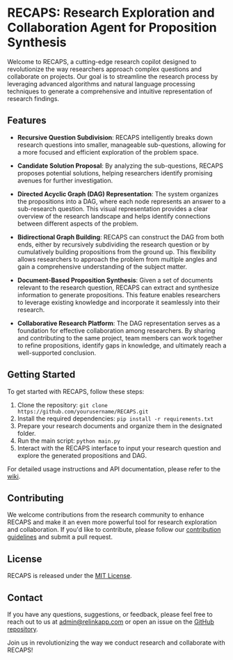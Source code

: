 # RECAPS: Research Exploration and Collaboration Agent for Proposition Synthesis

Welcome to RECAPS, a cutting-edge research copilot designed to revolutionize the way researchers approach complex questions and collaborate on projects. Our goal is to streamline the research process by leveraging advanced algorithms and natural language processing techniques to generate a comprehensive and intuitive representation of research findings.

## Features

- **Recursive Question Subdivision**: RECAPS intelligently breaks down research questions into smaller, manageable sub-questions, allowing for a more focused and efficient exploration of the problem space.

- **Candidate Solution Proposal**: By analyzing the sub-questions, RECAPS proposes potential solutions, helping researchers identify promising avenues for further investigation.

- **Directed Acyclic Graph (DAG) Representation**: The system organizes the propositions into a DAG, where each node represents an answer to a sub-research question. This visual representation provides a clear overview of the research landscape and helps identify connections between different aspects of the problem.

- **Bidirectional Graph Building**: RECAPS can construct the DAG from both ends, either by recursively subdividing the research question or by cumulatively building propositions from the ground up. This flexibility allows researchers to approach the problem from multiple angles and gain a comprehensive understanding of the subject matter.

- **Document-Based Proposition Synthesis**: Given a set of documents relevant to the research question, RECAPS can extract and synthesize information to generate propositions. This feature enables researchers to leverage existing knowledge and incorporate it seamlessly into their research.

- **Collaborative Research Platform**: The DAG representation serves as a foundation for effective collaboration among researchers. By sharing and contributing to the same project, team members can work together to refine propositions, identify gaps in knowledge, and ultimately reach a well-supported conclusion.

## Getting Started

To get started with RECAPS, follow these steps:

1. Clone the repository: `git clone https://github.com/yourusername/RECAPS.git`
2. Install the required dependencies: `pip install -r requirements.txt`
3. Prepare your research documents and organize them in the designated folder.
4. Run the main script: `python main.py`
5. Interact with the RECAPS interface to input your research question and explore the generated propositions and DAG.

For detailed usage instructions and API documentation, please refer to the [wiki](https://github.com/yourusername/RECAPS/wiki).

## Contributing

We welcome contributions from the research community to enhance RECAPS and make it an even more powerful tool for research exploration and collaboration. If you'd like to contribute, please follow our [contribution guidelines](https://github.com/yourusername/RECAPS/blob/main/CONTRIBUTING.md) and submit a pull request.

## License

RECAPS is released under the [MIT License](https://github.com/yourusername/RECAPS/blob/main/LICENSE).

## Contact

If you have any questions, suggestions, or feedback, please feel free to reach out to us at admin@relinkapp.com or open an issue on the [GitHub repository](https://github.com/yourusername/RECAPS/issues).

Join us in revolutionizing the way we conduct research and collaborate with RECAPS!
